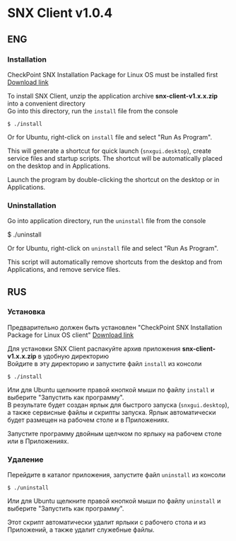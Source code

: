 # SNX Client v1.0.4

## ENG

### Installation

CheckPoint SNX Installation Package for Linux OS must be installed
first [Download link](https://supportcenter.checkpoint.com/supportcenter/portal/user/anon/page/default.psml/media-type/html?action=portlets.DCFileAction&eventSubmit_doGetdcdetails&fileid=22824)

To install SNX Client, unzip the application archive **snx-client-v1.x.x.zip** into a convenient directory  
Go into this directory, run the `install` file from the console

`$ ./install`

Or for Ubuntu, right-click on `install` file and select "Run As Program".

This will generate a shortcut for quick launch (`snxgui.desktop`), create service files and startup scripts. The shortcut will be automatically placed on the desktop and in Applications.

Launch the program by double-clicking the shortcut on the desktop or in Applications.

### Uninstallation

Go into application directory, run the `uninstall` file from the console

$ ./uninstall

Or for Ubuntu, right-click on `uninstall` file and select "Run As Program".

This script will automatically remove shortcuts from the desktop and from Applications, and remove service files.

## RUS

### Установка
Предварительно должен быть установлен "CheckPoint SNX Installation Package for Linux OS client" [Download link](https://supportcenter.checkpoint.com/supportcenter/portal/user/anon/page/default.psml/media-type/html?action=portlets.DCFileAction&eventSubmit_doGetdcdetails&fileid=22824)  

Для установки SNX Client распакуйте архив приложения **snx-client-v1.x.x.zip** в удобную директорию  
Войдите в эту директорию и запустите файл `install` из консоли

`$ ./install`

Или для Ubuntu щелкните правой кнопкой мыши по файлу `install` и выберите "Запустить как программу".  
В результате будет создан ярлык для быстрого запуска (`snxgui.desktop`), а также сервисные файлы и скрипты запуска.
Ярлык автоматически будет размещен на рабочем столе и в Приложениях.

Запустите программу двойным щелчком по ярлыку на рабочем столе или в Приложениях.

### Удаление
Перейдите в каталог приложения, запустите файл `uninstall` из консоли

`$ ./uninstall`

Или для Ubuntu щелкните правой кнопкой мыши по файлу `uninstall` и выберите "Запустить как программу".

Этот скрипт автоматически удалит ярлыки с рабочего стола и из Приложений, а также удалит служебные файлы.